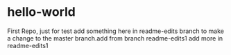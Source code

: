 # hello-world
First Repo, just for test
add something here in readme-edits branch to make a change to the master branch.add from branch readme-edits1
add more in readme-edits1
